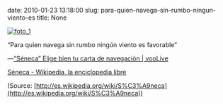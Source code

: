 date: 2010-01-23 13:18:00
slug: para-quien-navega-sin-rumbo-ningun-viento-es
title: None

[![foto_1][1]][1]

“Para quien navega sin rumbo ningún viento es favorable”

—[“Séneca” Elige bien tu carta de navegación | vooLive](http://www.voolive.net/elige-bien-tu-carta-de-navegacion/2009/05/04/)

[Séneca - Wikipedia, la enciclopedia libre](http://es.wikipedia.org/wiki/S%C3%A9neca)

(Source: [http://es.wikipedia.org/wiki/S%C3%A9neca](http://es.wikipedia.org/wiki/S%C3%A9neca))

[1]: file:///Users/jjdenis/jjdenis.github.com/static/2010-01-23-para-quien-navega-sin-rumbo-ningun-viento-es_foto1.jpg
